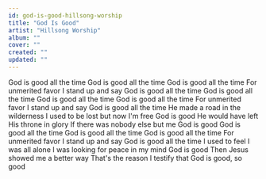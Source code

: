 ```yaml
---
id: god-is-good-hillsong-worship
title: "God Is Good"
artist: "Hillsong Worship"
album: ""
cover: ""
created: ""
updated: ""
---
```


God is good all the time
God is good all the time
God is good all the time
For unmerited favor I stand up and say
God is good all the time
God is good all the time
God is good all the time
God is good all the time
For unmerited favor I stand up and say
God is good all the time
He made a road in the wilderness
I used to be lost but now I'm free
God is good
He would have left His throne in glory
If there was nobody else but me
God is good
God is good all the time
God is good all the time
God is good all the time
For unmerited favor I stand up and say
God is good all the time
I used to feel I was all alone
I was looking for peace in my mind
God is good
Then Jesus showed me a better way
That's the reason I testify that
God is good, so good